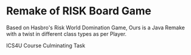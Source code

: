 # Remake of RISK Board Game
  Based on Hasbro's Risk World Domination Game, Ours is a Java Remake with a twist in different class types as per Player. 


ICS4U Course Culminating Task
